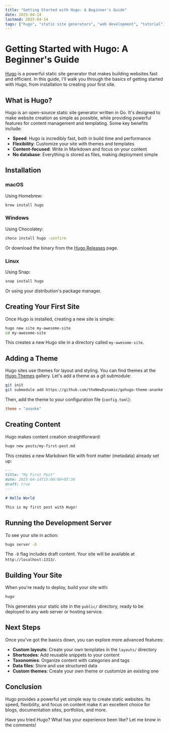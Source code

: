 ```yaml
---
title: "Getting Started with Hugo: A Beginner's Guide"
date: 2025-04-14
lastmod: 2025-04-14
tags: ["hugo", "static site generators", "web development", "tutorial"]
---
```


# Getting Started with Hugo: A Beginner's Guide

[Hugo](https://gohugo.io/) is a powerful static site generator that makes building websites fast and efficient. In this guide, I'll walk you through the basics of getting started with Hugo, from installation to creating your first site.

## What is Hugo?

Hugo is an open-source static site generator written in Go. It's designed to make website creation as simple as possible, while providing powerful features for content management and templating. Some key benefits include:

- **Speed**: Hugo is incredibly fast, both in build time and performance
- **Flexibility**: Customize your site with themes and templates
- **Content-focused**: Write in Markdown and focus on your content
- **No database**: Everything is stored as files, making deployment simple

## Installation

### macOS

Using Homebrew:

```bash
brew install hugo
```

### Windows

Using Chocolatey:

```bash
choco install hugo -confirm
```

Or download the binary from the [Hugo Releases](https://github.com/gohugoio/hugo/releases) page.

### Linux

Using Snap:

```bash
snap install hugo
```

Or using your distribution's package manager.

## Creating Your First Site

Once Hugo is installed, creating a new site is simple:

```bash
hugo new site my-awesome-site
cd my-awesome-site
```

This creates a new Hugo site in a directory called `my-awesome-site`.

## Adding a Theme

Hugo sites use themes for layout and styling. You can find themes at the [Hugo Themes](https://themes.gohugo.io/) gallery. Let's add a theme as a git submodule:

```bash
git init
git submodule add https://github.com/theNewDynamic/gohugo-theme-ananke themes/ananke
```

Then, add the theme to your configuration file (`config.toml`):

```toml
theme = "ananke"
```

## Creating Content

Hugo makes content creation straightforward:

```bash
hugo new posts/my-first-post.md
```

This creates a new Markdown file with front matter (metadata) already set up:

```markdown
---
title: "My First Post"
date: 2025-04-14T15:00:00+05:30
draft: true
---

# Hello World

This is my first post with Hugo!
```

## Running the Development Server

To see your site in action:

```bash
hugo server -D
```

The `-D` flag includes draft content. Your site will be available at `http://localhost:1313/`.

## Building Your Site

When you're ready to deploy, build your site with:

```bash
hugo
```

This generates your static site in the `public/` directory, ready to be deployed to any web server or hosting service.

## Next Steps

Once you've got the basics down, you can explore more advanced features:

- **Custom layouts**: Create your own templates in the `layouts/` directory
- **Shortcodes**: Add reusable snippets to your content
- **Taxonomies**: Organize content with categories and tags
- **Data files**: Store and use structured data
- **Custom themes**: Create your own theme or customize an existing one

## Conclusion

Hugo provides a powerful yet simple way to create static websites. Its speed, flexibility, and focus on content make it an excellent choice for blogs, documentation sites, portfolios, and more.

Have you tried Hugo? What has your experience been like? Let me know in the comments!
